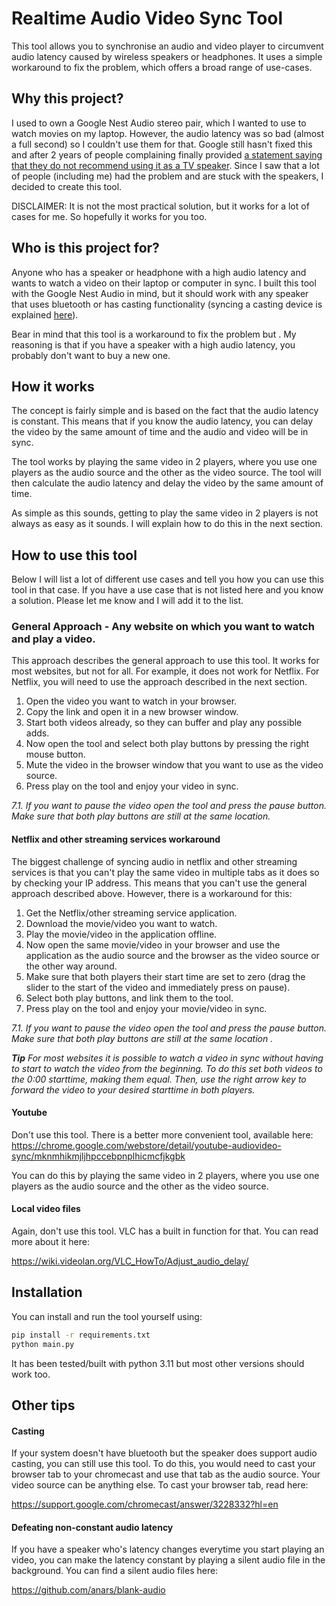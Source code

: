 # Realtime Audio Video Sync Tool
This tool allows you to synchronise an audio and video player to circumvent audio latency caused by wireless speakers or headphones. It uses a simple workaround to fix the problem, which offers a broad range of use-cases.


## Why this project?
I used to own a Google Nest Audio stereo pair, which I wanted to use to watch movies on my laptop. However, the audio latency was so bad (almost a full second) so I couldn't use them for that. Google still hasn't fixed this and after 2 years of people complaining finally provided [a statement saying that they do not recommend using it as a TV speaker](https://www.googlenestcommunity.com/t5/Speakers-and-Displays/Terrible-delay-with-2-nest-audio-pair-with-tv/m-p/86157/highlight/true). Since I saw that a lot of people (including me) had the problem and are stuck with the speakers, I decided to create this tool.

DISCLAIMER: It is not the most practical solution, but it works for a lot of cases for me. So hopefully it works for you too.

## Who is this project for?
Anyone who has a speaker or headphone with a high audio latency and wants to watch a video on their laptop or computer in sync. I built this tool with the Google Nest Audio in mind, but it should work with any speaker that uses bluetooth or has casting functionality (syncing a casting device is explained [here](https://github.com/ArchimedesFTW/Realtime-Audio-Video-Sync-Tool#casting)).

Bear in mind that this tool is a workaround to fix the problem but  . My reasoning is that if you have a speaker with a high audio latency, you probably don't want to buy a new one.


## How it works
The concept is fairly simple and is based on the fact that the audio latency is constant. This means that if you know the audio latency, you can delay the video by the same amount of time and the audio and video will be in sync.

The tool works by playing the same video in 2 players, where you use one players as the audio source and the other as the video source. The tool will then calculate the audio latency and delay the video by the same amount of time.

As simple as this sounds, getting to play the same video in 2 players is not always as easy as it sounds. I will explain how to do this in the next section.


## How to use this tool 

Below I will list a lot of different use cases and tell you how you can use this tool in that case. If you have a use case that is not listed here and you know a solution. Please let me know and I will add it to the list.

### General Approach - Any website on which you want to watch and play a video.
This approach describes the general approach to use this tool. It works for most websites, but not for all. For example, it does not work for Netflix. For Netflix, you will need to use the approach described in the next section.

1. Open the video you want to watch in your browser.
2. Copy the link and open it in a new browser window.
3. Start both videos already, so they can buffer and play any possible adds.
4. Now open the tool and select both play buttons by pressing the right mouse button.
5. Mute the video in the browser window that you want to use as the video source.
6. Press play on the tool and enjoy your video in sync.

_7.1. If you want to pause the video open the tool and press the pause button. Make sure that both play buttons are still at the same location._

#### Netflix and other streaming services workaround
The biggest challenge of syncing audio in netflix and other streaming services is that you can't play the same video in multiple tabs as it does so by checking your IP address. This means that you can't use the general approach described above. However, there is a workaround for this:

1. Get the Netflix/other streaming service application. 
2. Download the movie/video you want to watch.
3. Play the movie/video in the application offline.
4. Now open the same movie/video in your browser and use the application as the audio source and the browser as the video source or the other way around.
5. Make sure that both players their start time are set to zero (drag the slider to the start of the video and immediately press on pause).
6. Select both play buttons, and link them to the tool.
7. Press play on the tool and enjoy your movie/video in sync.

_7.1. If you want to pause the video open the tool and press the pause button. Make sure that both play buttons are still at the same location ._


_**Tip** For most websites it is possible to watch a video in sync without having to start to watch the video from the beginning. To do this set both videos to the 0:00 starttime, making them equal. Then, use the right arrow key to forward the video to your desired starttime in both players._


#### Youtube
Don't use this tool. There is a better more convenient tool, available here:
https://chrome.google.com/webstore/detail/youtube-audiovideo-sync/mknmhikmjljhpccebpnplhicmcfjkgbk 

You can do this by playing the same video in 2 players, where you use one players as the audio source and the other as the video source.


#### Local video files
Again, don't use this tool. VLC has a built in function for that. You can read more about it here:

https://wiki.videolan.org/VLC_HowTo/Adjust_audio_delay/ 


## Installation
You can install and run the tool yourself using:
```bash
pip install -r requirements.txt
python main.py
```

It has been tested/built with python 3.11 but most other versions should work too.

## Other tips

#### Casting
If your system doesn't have bluetooth but the speaker does support audio casting, you can still use this tool. To do this, you would need to cast your browser tab to your chromecast and use that tab as the audio source. Your video source can be anything else. To cast your browser tab, read here:

https://support.google.com/chromecast/answer/3228332?hl=en 

#### Defeating non-constant audio latency
If you have a speaker who's latency changes everytime you start playing an video, you can make the latency constant by playing a silent audio file in the background. You can find a silent audio files here:

https://github.com/anars/blank-audio 